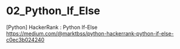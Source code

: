 # 02_Python_If_Else
[Python] HackerRank : Python If-Else
https://medium.com/@marktbss/python-hackerrank-python-if-else-c0ec3b024240
